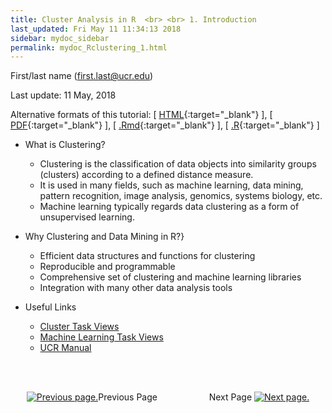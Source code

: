 ```yaml
---
title: Cluster Analysis in R  <br> <br> 1. Introduction
last_updated: Fri May 11 11:34:13 2018
sidebar: mydoc_sidebar
permalink: mydoc_Rclustering_1.html
---
```

First/last name (first.last@ucr.edu)

Last update: 11 May, 2018 

Alternative formats of this tutorial:
[ [HTML](http://girke.bioinformatics.ucr.edu/GEN242/pages/mydoc/Rclustering.html){:target="_blank"} ],
[ [PDF](http://girke.bioinformatics.ucr.edu/GEN242/pages/mydoc/Rclustering.pdf){:target="_blank"} ],
[ [.Rmd](https://raw.githubusercontent.com/tgirke/GEN242/gh-pages/_vignettes/14_Clustering/Rclustering.Rmd){:target="_blank"} ],
[ [.R](https://raw.githubusercontent.com/tgirke/GEN242/gh-pages/_vignettes/14_Clustering/Rclustering.R){:target="_blank"} ]


- What is Clustering?
    - Clustering is the classification of data objects into similarity groups (clusters) according to a defined distance measure. 
    - It is used in many fields, such as machine learning, data mining, pattern recognition, image analysis, genomics, systems biology, etc. 
    - Machine learning typically regards data clustering as a form of unsupervised learning.

- Why Clustering and Data Mining in R?}
    - Efficient data structures and functions for clustering
    - Reproducible and programmable
    - Comprehensive set of clustering and machine learning libraries 
    - Integration with many other data analysis tools

- Useful Links
    - [Cluster Task Views](http://cran.cnr.berkeley.edu/web/views/Cluster.html)
    - [Machine Learning Task Views](http://cran.cnr.berkeley.edu/web/views/MachineLearning.html)
    - [UCR Manual](http://manuals.bioinformatics.ucr.edu/home/R_BioCondManual#TOC-Clustering-and-Data-Mining-in-R)

<br><br><center><a href="mydoc_Rclustering_1.html"><img src="images/left_arrow.png" alt="Previous page."></a>Previous Page &nbsp; &nbsp; &nbsp; &nbsp; &nbsp; &nbsp; &nbsp; &nbsp; &nbsp; &nbsp; Next Page
<a href="mydoc_Rclustering_2.html"><img src="images/right_arrow.png" alt="Next page."></a></center>
